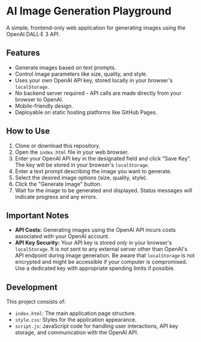 # AI Image Generation Playground

A simple, frontend-only web application for generating images using the OpenAI DALL·E 3 API.

## Features

*   Generate images based on text prompts.
*   Control image parameters like size, quality, and style.
*   Uses your own OpenAI API key, stored locally in your browser's `localStorage`.
*   No backend server required - API calls are made directly from your browser to OpenAI.
*   Mobile-friendly design.
*   Deployable on static hosting platforms like GitHub Pages.

## How to Use

1.  Clone or download this repository.
2.  Open the `index.html` file in your web browser.
3.  Enter your OpenAI API key in the designated field and click "Save Key". The key will be stored in your browser's `localStorage`.
4.  Enter a text prompt describing the image you want to generate.
5.  Select the desired image options (size, quality, style).
6.  Click the "Generate Image" button.
7.  Wait for the image to be generated and displayed. Status messages will indicate progress and any errors.

## Important Notes

*   **API Costs:** Generating images using the OpenAI API incurs costs associated with your OpenAI account.
*   **API Key Security:** Your API key is stored *only* in your browser's `localStorage`. It is *not* sent to any external server other than OpenAI's API endpoint during image generation. Be aware that `localStorage` is not encrypted and might be accessible if your computer is compromised. Use a dedicated key with appropriate spending limits if possible.

## Development

This project consists of:
*   `index.html`: The main application page structure.
*   `style.css`: Styles for the application appearance.
*   `script.js`: JavaScript code for handling user interactions, API key storage, and communication with the OpenAI API.
